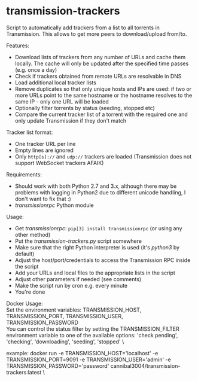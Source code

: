 # transmission-trackers
Script to automatically add trackers from a list to all torrents in Transmission.
This allows to get more peers to download/upload from/to.

Features:
* Download lists of trackers from any number of URLs and cache them locally. The cache will only be updated after the specified time passes (e.g. once a day)
* Check if trackers obtained from remote URLs are resolvable in DNS
* Load additional local tracker lists
* Remove duplicates so that only unique hosts and IPs are used: if two or more URLs point to the same hostname or the hostname resolves to the same IP - only one URL will be loaded
* Optionally filter torrents by status (seeding, stopped etc)
* Compare the current tracker list of a torrent with the required one and only update Transmission if they don't match

Tracker list format:
* One tracker URL per line
* Empty lines are ignored
* Only `http[s]://` and `udp://` trackers are loaded (Transmission does not support WebSocket trackers AFAIK)

Requirements:
* Should work with both Python 2.7 and 3.x, although there may be problems with logging in Python2 due to different unicode handling, I don't want to fix that :)
* *transmissionrpc* Python module

Usage:
* Get *transmissionrpc*: ```pip[3] install transmissionrpc``` (or using any other method)
* Put the *transmission-trackers.py* script somewhere
* Make sure that the right Python interpreter is used (it's *python3* by default)
* Adjust the host/port/credentials to access the Transmission RPC inside the script
* Add your URLs and local files to the appropriate lists in the script
* Adjust other parameters if needed (see comments)
* Make the script run by cron e.g. every minute
* You're done

Docker Usage: \
Set the environment variables: TRANSMISSION_HOST, TRANSMISSION_PORT, TRANSMISSION_USER, TRANSMISSION_PASSWORD \
You can control the status filter by setting the TRANSMISSION_FILTER environment variable to one of the available options: 'check pending', 'checking', 'downloading', 'seeding', 'stopped' \

example: docker run -e TRANSMISSION_HOST='localhost' -e TRANSMISSION_PORT=9091 -e TRANSMISSION_USER='admin' -e TRANSMISSION_PASSWORD='password' cannibal3004/transmission-trackers:latest \